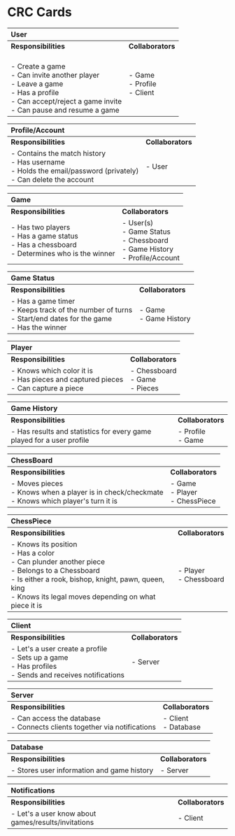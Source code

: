 # CRC Cards

| **User** | |
| :--- | :---
| **Responsibilities** | **Collaborators**
| <br> - Create a game <br> - Can invite another player <br> - Leave a game <br> - Has a profile <br> - Can accept/reject a game invite <br> - Can pause and resume a game | - Game <br> - Profile <br> - Client

|**Profile/Account** | |
| :--- | :---
| **Responsibilities** | **Collaborators**
| - Contains the match history <br> - Has username <br> - Holds the email/password (privately) <br> - Can delete the account | - User

|**Game** | |
| :--- | :---
| **Responsibilities** | **Collaborators**
| - Has two players <br> - Has a game status <br> - Has a chessboard <br> - Determines who is the winner | - User(s) <br> - Game Status <br>  - Chessboard <br> - Game History <br> - Profile/Account

|**Game Status** | |
| :--- | :---
| **Responsibilities** | **Collaborators**
| - Has a game timer <br> - Keeps track of the number of turns <br> - Start/end dates for the game <br> - Has the winner | - Game <br> - Game History


|**Player** | |
| :--- | :---
| **Responsibilities** | **Collaborators**
| - Knows which color it is <br> - Has pieces and captured pieces <br> - Can capture a piece | - Chessboard <br> - Game <br> - Pieces

|**Game History** | |
| :--- | :---
| **Responsibilities** | **Collaborators**
| - Has results and statistics for every game played for a user profile | - Profile <br> - Game

|**ChessBoard** | |
| :--- | :---
| **Responsibilities** | **Collaborators**
| - Moves pieces <br> - Knows when a player is in check/checkmate <br> - Knows which player's turn it is | - Game <br> - Player <br> - ChessPiece

|**ChessPiece** | |
| :--- | :---
| **Responsibilities** | **Collaborators**
| - Knows its position <br> - Has a color <br> - Can plunder another piece <br> - Belongs to a Chessboard <br> - Is either a rook, bishop, knight, pawn, queen, king <br> - Knows its legal moves depending on what piece it is | - Player <br> - Chessboard

|**Client** | |
| :--- | :---
| **Responsibilities** | **Collaborators**
| - Let's a user create a profile <br> - Sets up a game <br> - Has profiles <br> - Sends and receives notifications | - Server

|**Server** | |
| :--- | :---
| **Responsibilities** | **Collaborators**
| - Can access the database <br> - Connects clients together via notifications | - Client <br> - Database

|**Database** | |
| :--- | :---
| **Responsibilities** | **Collaborators**
| - Stores user information and game history | - Server

|**Notifications** | |
| :--- | :---
| **Responsibilities** | **Collaborators**
| - Let's a user know about games/results/invitations | - Client

